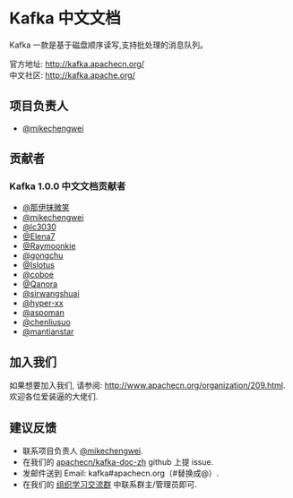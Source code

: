 # Kafka 中文文档
  
Kafka 一款是基于磁盘顺序读写,支持批处理的消息队列。

官方地址: <http://kafka.apachecn.org/>  
中文社区: <http://kafka.apache.org/>


## 项目负责人

* [@mikechengwei](https://github.com/apachecn/kafka-doc-zh.git)

## 贡献者

### Kafka 1.0.0 中文文档贡献者

* [@那伊抹微笑](https://github.com/wangyangting>)
* [@mikechengwei](https://github.com/mikechengwei>)
* [@lc3030](https://github.com/lc3030>)
* [@Elena7](https://github.com/Elena7>)
* [@Raymoonkie](https://github.com/Raymoonkie>)
* [@gongchu](https://github.com/gongchu>)
* [@Islotus](https://github.com/Islotus>)
* [@coboe](https://github.com/coboe>)
* [@Qanora](https://github.com/Qanora>)
* [@sirwangshuai](https://github.com/sirwangshuai>)
* [@hyper-xx](https://github.com/hyper-xx>)
* [@aspoman](https://github.com/aspoman>)
* [@chenliusuo](https://github.com/chenliusuo>)
* [@mantianstar](https://github.com/mantianstar>) 




## 加入我们

如果想要加入我们, 请参阅: <http://www.apachecn.org/organization/209.html>.  
欢迎各位爱装逼的大佬们.

## 建议反馈

*  联系项目负责人 [@mikechengwei](https://github.com/mikechengwei).
*  在我们的 [apachecn/kafka-doc-zh](https://github.com/apachecn/kafka-doc-zh) github 上提 issue.
*  发邮件送到 Email: kafka#apachecn.org（#替换成@）.
*  在我们的 [组织学习交流群](http://www.apachecn.org/organization/348.html) 中联系群主/管理员即可.

